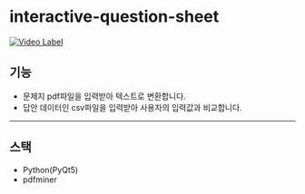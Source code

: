 # interactive-question-sheet

[![Video Label](http://img.youtube.com/vi/34ZQh4J8a0k/0.jpg)](https://youtu.be/34ZQh4J8a0k?t=0s)

## 기능
+ 문제지 pdf파일을 입력받아 텍스트로 변환합니다.
+ 답안 데이터인 csv파일을 입력받아 사용자의 입력값과 비교합니다.

---
## 스택
+ Python(PyQt5)
+ pdfminer
